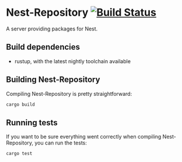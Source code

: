# Nest-Repository [![Build Status](https://travis-ci.org/raven-os/nest-repository.svg?branch=master)](https://travis-ci.org/raven-os/nest-repository)

A server providing packages for Nest.

## Build dependencies
* rustup, with the latest nightly toolchain available

## Building Nest-Repository

Compiling Nest-Repository is pretty straightforward:

```bash
cargo build
```

## Running tests

If you want to be sure everything went correctly when compiling Nest-Repository, you can run the tests:

```bash
cargo test
```
